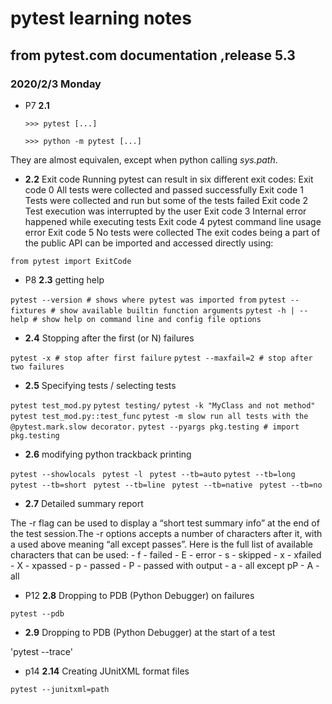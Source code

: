 # pytest learning notes 
## 	 from pytest.com documentation ,release 5.3 
### 2020/2/3 Monday
* P7 **2.1**

  `>>> pytest [...]`

  `>>> python -m pytest [...]`

They are almost equivalen, except when python calling *sys.path*.
* **2.2**
Exit code
Running pytest can result in six different exit codes:
Exit code 0 All tests were collected and passed successfully
Exit code 1 Tests were collected and run but some of the tests failed
Exit code 2 Test execution was interrupted by the user
Exit code 3 Internal error happened while executing tests
Exit code 4 pytest command line usage error
Exit code 5 No tests were collected
 The exit codes being a part of the public API can be imported and accessed directly using:

`from pytest import ExitCode`
* P8 **2.3** getting help

`pytest --version # shows where pytest was imported from`
`pytest --fixtures # show available builtin function arguments`
`pytest -h | --help # show help on command line and config file options`
* **2.4**  Stopping after the first (or N) failures

`pytest -x # stop after first failure`
`pytest --maxfail=2 # stop after two failures`
* **2.5** Specifying tests / selecting tests

`pytest test_mod.py`
`pytest testing/`
`pytest -k "MyClass and not method"`
`pytest test_mod.py::test_func`
`pytest -m slow run all tests with the @pytest.mark.slow decorator.`
`pytest --pyargs pkg.testing # import pkg.testing`
* **2.6** modifying python trackback printing

`pytest --showlocals `
`pytest -l `
`pytest --tb=auto`
`pytest --tb=long `
`pytest --tb=short `
`pytest --tb=line `
`pytest --tb=native `
`pytest --tb=no `
* **2.7**  Detailed summary report

The -r flag can be used to display a “short test summary info” at the end of the test session.The -r options accepts a number of characters after it, with a used above meaning “all except passes”.
Here is the full list of available characters that can be used:
	- f - failed
	- E - error
	- s - skipped
	- x - xfailed
	- X - xpassed
	- p - passed
	- P - passed with output
	- a - all except pP
	- A - all

* P12 **2.8**  Dropping to PDB (Python Debugger) on failures

`pytest --pdb`
* **2.9** Dropping to PDB (Python Debugger) at the start of a test

'pytest --trace'
* p14 **2.14**  Creating JUnitXML format files

`pytest --junitxml=path`
